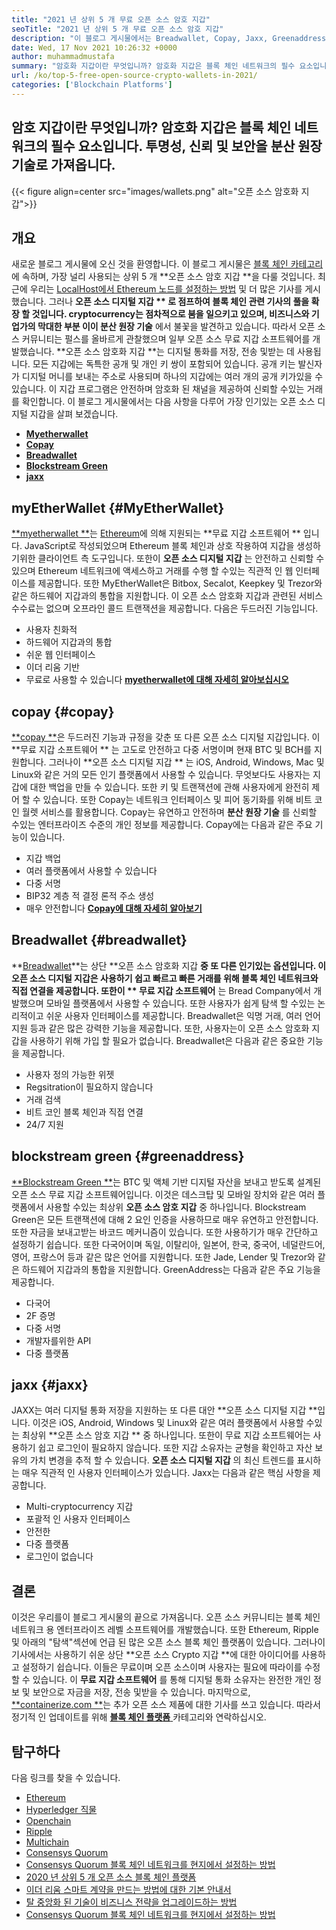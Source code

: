 ```yaml
---
title: "2021 년 상위 5 개 무료 오픈 소스 암호 지갑" 
seoTitle: "2021 년 상위 5 개 무료 오픈 소스 암호 지갑" 
description: "이 블로그 게시물에서는 Breadwallet, Copay, Jaxx, Greenaddress 및 Myetherwallet과 같은 가장 널리 사용되는 오픈 소스 암호 지갑을 발견 할 것입니다." 
date: Wed, 17 Nov 2021 10:26:32 +0000
author: muhammadmustafa
summary: "암호화 지갑이란 무엇입니까? 암호화 지갑은 블록 체인 네트워크의 필수 요소입니다. 투명성, 신뢰 및 보안을 분산 원장 기술로 가져옵니다." 
url: /ko/top-5-free-open-source-crypto-wallets-in-2021/
categories: ['Blockchain Platforms']
---
```


## 암호 지갑이란 무엇입니까? 암호화 지갑은 블록 체인 네트워크의 필수 요소입니다. 투명성, 신뢰 및 보안을 분산 원장 기술로 가져옵니다.

{{< figure align=center src="images/wallets.png" alt="오픈 소스 암호화 지갑">}}


## 개요
새로운 블로그 게시물에 오신 것을 환영합니다. 이 블로그 게시물은 [블록 체인 카테고리][1]에 속하며, 가장 널리 사용되는 상위 5 개 **오픈 소스 암호 지갑 **을 다룰 것입니다. 최근에 우리는 [LocalHost에서 Ethereum 노드를 설정하는 방법][2] 및 더 많은 기사를 게시했습니다. 그러나  **오픈 소스 디지털 지갑 ** 로 점프하여 블록 체인 관련 기사의 풀을 확장 할 것입니다. cryptocurrency는 점차적으로 붐을 일으키고 있으며, 비즈니스와 기업가의 막대한 부분 이이 분산 원장 기술** 에서 불꽃을 발견하고 있습니다. 따라서 오픈 소스 커뮤니티는 펄스를 올바르게 관찰했으며 일부 오픈 소스 무료 지갑 소프트웨어를 개발했습니다.
**오픈 소스 암호화 지갑 **는 디지털 통화를 저장, 전송 및받는 데 사용됩니다. 모든 지갑에는 독특한 공개 ​​및 개인 키 쌍이 포함되어 있습니다. 공개 키는 발신자가 디지털 머니를 보내는 주소로 사용되며 하나의 지갑에는 여러 개의 공개 키가있을 수 있습니다. 이 지갑 프로그램은 안전하며 암호화 된 채널을 제공하여 신뢰할 수있는 거래를 확인합니다. 이 블로그 게시물에서는 다음 사항을 다루어 가장 인기있는 오픈 소스 디지털 지갑을 살펴 보겠습니다.
  * **[Myetherwallet][3]**
  * **[Copay][4]**
  * **[Breadwallet][5]**
  * **[Blockstream Green][6]**
  * **[jaxx][7]**

## myEtherWallet   {#MyEtherWallet}
[**myetherwallet **][8]는 [Ethereum][9]에 의해 지원되는  **무료 지갑 소프트웨어 ** 입니다. JavaScript로 작성되었으며 Ethereum 블록 체인과 상호 작용하여 지갑을 생성하기위한 클라이언트 측 도구입니다. 또한이  **오픈 소스 디지털 지갑**  는 안전하고 신뢰할 수 있으며 Ethereum 네트워크에 액세스하고 거래를 수행 할 수있는 직관적 인 웹 인터페이스를 제공합니다. 또한 MyEtherWallet은 Bitbox, Secalot, Keepkey 및 Trezor와 같은 하드웨어 지갑과의 통합을 지원합니다. 이 오픈 소스 암호화 지갑과 관련된 서비스 수수료는 없으며 오프라인 콜드 트랜잭션을 제공합니다.
다음은 두드러진 기능입니다.
  * 사용자 친화적
  * 하드웨어 지갑과의 통합
  * 쉬운 웹 인터페이스
  * 이더 리움 기반
  * 무료로 사용할 수 있습니다
[**myetherwallet에 대해 자세히 알아보십시오** ][8]

## copay   {#copay}
[**copay **][10]은 두드러진 기능과 규정을 갖춘 또 다른 오픈 소스 디지털 지갑입니다. 이  **무료 지갑 소프트웨어 ** 는 고도로 안전하고 다중 서명이며 현재 BTC 및 BCH를 지원합니다. 그러나이  **오픈 소스 디지털 지갑 ** 는 iOS, Android, Windows, Mac 및 Linux와 같은 거의 모든 인기 플랫폼에서 사용할 수 있습니다. 무엇보다도 사용자는 지갑에 대한 백업을 만들 수 있습니다. 또한 키 및 트랜잭션에 관해 사용자에게 완전히 제어 할 수 있습니다. 또한 Copay는 네트워크 인터페이스 및 피어 동기화를 위해 비트 코인 월렛 서비스를 활용합니다. Copay는 유연하고 안전하며  **분산 원장 기술**  를 신뢰할 수있는 엔터프라이즈 수준의 개인 정보를 제공합니다.
Copay에는 다음과 같은 주요 기능이 있습니다.
  * 지갑 백업
  * 여러 플랫폼에서 사용할 수 있습니다
  * 다중 서명
  * BIP32 계층 적 결정 론적 주소 생성
  * 매우 안전합니다
**[Copay에 대해 자세히 알아보기][11]**

## **Breadwallet** {#breadwallet}
**[Breadwallet][12]**는 상단 **오픈 소스 암호화 지갑  **중 또 다른 인기있는 옵션입니다. 이 오픈 소스 디지털 지갑은 사용하기 쉽고 빠르고 빠른 거래를 위해 블록 체인 네트워크와 직접 연결을 제공합니다. 또한이 **  무료 지갑 소프트웨어** 는 Bread Company에서 개발했으며 모바일 플랫폼에서 사용할 수 있습니다. 또한 사용자가 쉽게 탐색 할 수있는 논리적이고 쉬운 사용자 인터페이스를 제공합니다. Breadwallet은 익명 거래, 여러 언어 지원 등과 같은 많은 강력한 기능을 제공합니다. 또한, 사용자는이 오픈 소스 암호화 지갑을 사용하기 위해 가입 할 필요가 없습니다.
Breadwallet은 다음과 같은 중요한 기능을 제공합니다.
  * 사용자 정의 가능한 위젯
  * Regsitration이 필요하지 않습니다
  * 거래 검색
  * 비트 코인 블록 체인과 직접 연결
  * 24/7 지원

## blockstream green   {#greenaddress}
[**Blockstream Green **][13]는 BTC 및 액체 기반 디지털 자산을 보내고 받도록 설계된 오픈 소스 무료 지갑 소프트웨어입니다. 이것은 데스크탑 및 모바일 장치와 같은 여러 플랫폼에서 사용할 수있는 최상위  **오픈 소스 암호 지갑**   중 하나입니다. Blockstream Green은 모든 트랜잭션에 대해 2 요인 인증을 사용하므로 매우 유연하고 안전합니다. 또한 자금을 보내고받는 바코드 메커니즘이 있습니다. 또한 사용하기가 매우 간단하고 설정하기 쉽습니다. 또한 다국어이며 독일, 이탈리아, 일본어, 한국, 중국어, 네덜란드어, 영어, 프랑스어 등과 같은 많은 언어를 지원합니다. 또한 Jade, Lender 및 Trezor와 같은 하드웨어 지갑과의 통합을 지원합니다.
GreenAddress는 다음과 같은 주요 기능을 제공합니다.
  * 다국어
  * 2F 증명
  * 다중 서명
  * 개발자를위한 API
  * 다중 플랫폼

## jaxx   {#jaxx}
JAXX는 여러 디지털 통화 저장을 지원하는 또 다른 대안 **오픈 소스 디지털 지갑 **입니다. 이것은 iOS, Android, Windows 및 Linux와 같은 여러 플랫폼에서 사용할 수있는 최상위  **오픈 소스 암호 지갑 **  중 하나입니다. 또한이 무료 지갑 소프트웨어는 사용하기 쉽고 로그인이 필요하지 않습니다. 또한 지갑 소유자는 균형을 확인하고 자산 보유의 가치 변경을 추적 할 수 있습니다.  **오픈 소스 디지털 지갑**  의 최신 트렌드를 표시하는 매우 직관적 인 사용자 인터페이스가 있습니다.
Jaxx는 다음과 같은 핵심 사항을 제공합니다.
  * Multi-cryptocurrency 지갑
  * 포괄적 인 사용자 인터페이스
  * 안전한
  * 다중 플랫폼
  * 로그인이 없습니다

## 결론
이것은 우리를이 블로그 게시물의 끝으로 가져옵니다. 오픈 소스 커뮤니티는 블록 체인 네트워크 용 엔터프라이즈 레벨 소프트웨어를 개발했습니다. 또한 Ethereum, Ripple 및 아래의 "탐색"섹션에 언급 된 많은 오픈 소스 블록 체인 플랫폼이 있습니다. 그러나이 기사에서는 사용하기 쉬운 상단 **오픈 소스 Crypto 지갑 **에 대한 아이디어를 사용하고 설정하기 쉽습니다. 이들은 무료이며 오픈 소스이며 사용자는 필요에 따라이를 수정할 수 있습니다. 이  **무료 지갑 소프트웨어**  를 통해 디지털 통화 소유자는 완전한 개인 정보 및 보안으로 자금을 저장, 전송 및받을 수 있습니다.
마지막으로, [**containerize.com **][14]는 추가 오픈 소스 제품에 대한 기사를 쓰고 있습니다. 따라서 정기적 인 업데이트를 위해 [ **블록 체인 플랫폼**  ][1] 카테고리와 연락하십시오.

## 탐구하다
다음 링크를 찾을 수 있습니다.
  * [Ethereum][9]
  * [Hyperledger 직물][15]
  * [Openchain][16]
  * [Ripple][17]
  * [Multichain][18]
  * [Consensys Quorum][19]
  * [Consensys Quorum 블록 체인 네트워크를 현지에서 설정하는 방법][20]
  * [2020 년 상위 5 개 오픈 소스 블록 체인 플랫폼][21]
  * [이더 리움 스마트 계약을 만드는 방법에 대한 기본 안내서][22]
  * [탈 중앙화 된 기술이 비즈니스 전략을 업그레이드하는 방법][23]
  * [Consensys Quorum 블록 체인 네트워크를 현지에서 설정하는 방법][20]

  
[1]: https://products.containerize.com/blockchain-platforms/
[2]: https://blog.containerize.com/blockchain-platforms/what-is-testnet-how-to-deploy-it-ethereum-testnet/
[3]: #MyEtherWallet
[4]: #Copay
[5]: #Breadwallet
[6]: #GreenAddress
[7]: #Jaxx
[8]: https://www.myetherwallet.com/
[9]: https://products.containerize.com/blockchain-platforms/ethereum
[10]: https://github.com/bitpay/copay
[11]: //github.com/bitpay/copay
[12]: https://brd.com/
[13]: https://blockstream.com/green/
[14]: https://www.containerize.com/
[15]: https://products.containerize.com/blockchain-platforms/hyperledger-fabric
[16]: https://products.containerize.com/blockchain-platforms/openchain
[17]: https://products.containerize.com/blockchain-platforms/ripple
[18]: https://products.containerize.com/blockchain-platforms/multichain
[19]: https://products.containerize.com/blockchain-platforms/consensys-quorum
[20]: https://blog.containerize.com/blockchain-platforms/how-to-setup-consensys-quorum-blockchain-network-locally/
[21]: https://blog.containerize.com/blockchain-platforms/top-5-open-source-blockchain-platforms-in-2020/
[22]: https://blog.containerize.com/
[23]: https://blog.containerize.com/2020/11/27/how-decentralized-technology-upgrades-your-business-strategy/

